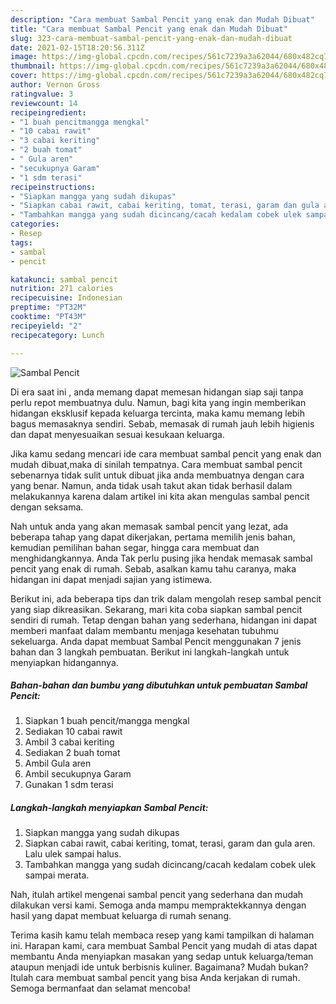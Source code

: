 ```yaml
---
description: "Cara membuat Sambal Pencit yang enak dan Mudah Dibuat"
title: "Cara membuat Sambal Pencit yang enak dan Mudah Dibuat"
slug: 323-cara-membuat-sambal-pencit-yang-enak-dan-mudah-dibuat
date: 2021-02-15T18:20:56.311Z
image: https://img-global.cpcdn.com/recipes/561c7239a3a62044/680x482cq70/sambal-pencit-foto-resep-utama.jpg
thumbnail: https://img-global.cpcdn.com/recipes/561c7239a3a62044/680x482cq70/sambal-pencit-foto-resep-utama.jpg
cover: https://img-global.cpcdn.com/recipes/561c7239a3a62044/680x482cq70/sambal-pencit-foto-resep-utama.jpg
author: Vernon Gross
ratingvalue: 3
reviewcount: 14
recipeingredient:
- "1 buah pencitmangga mengkal"
- "10 cabai rawit"
- "3 cabai keriting"
- "2 buah tomat"
- " Gula aren"
- "secukupnya Garam"
- "1 sdm terasi"
recipeinstructions:
- "Siapkan mangga yang sudah dikupas"
- "Siapkan cabai rawit, cabai keriting, tomat, terasi, garam dan gula aren. Lalu ulek sampai halus."
- "Tambahkan mangga yang sudah dicincang/cacah kedalam cobek ulek sampai merata."
categories:
- Resep
tags:
- sambal
- pencit

katakunci: sambal pencit 
nutrition: 271 calories
recipecuisine: Indonesian
preptime: "PT32M"
cooktime: "PT43M"
recipeyield: "2"
recipecategory: Lunch

---
```



![Sambal Pencit](https://img-global.cpcdn.com/recipes/561c7239a3a62044/680x482cq70/sambal-pencit-foto-resep-utama.jpg)

Di era  saat ini , anda memang dapat memesan hidangan siap saji tanpa perlu repot membuatnya dulu. Namun, bagi kita yang ingin memberikan hidangan eksklusif kepada keluarga tercinta, maka kamu memang lebih bagus memasaknya sendiri. Sebab, memasak di rumah jauh lebih higienis dan dapat menyesuaikan sesuai kesukaan keluarga.

Jika kamu sedang mencari ide cara membuat sambal pencit yang enak dan mudah dibuat,maka di sinilah tempatnya. Cara membuat sambal pencit  sebenarnya tidak sulit untuk dibuat jika anda membuatnya dengan cara yang benar. Namun, anda tidak usah takut akan tidak berhasil dalam melakukannya 
karena dalam artikel ini kita akan mengulas sambal pencit dengan seksama.  



Nah untuk anda yang akan memasak sambal pencit yang lezat, ada beberapa tahap yang dapat dikerjakan, pertama memilih jenis bahan, kemudian pemilihan bahan segar, hingga cara membuat dan menghidangkannya. Anda Tak perlu pusing jika hendak memasak sambal pencit yang enak di rumah. Sebab, asalkan kamu  tahu caranya, maka hidangan ini dapat menjadi sajian yang istimewa.

Berikut ini, ada beberapa tips dan trik dalam mengolah resep sambal pencit yang siap dikreasikan. Sekarang, mari kita coba siapkan sambal pencit sendiri di rumah. Tetap dengan bahan yang sederhana, hidangan ini dapat memberi manfaat dalam membantu menjaga kesehatan tubuhmu sekeluarga. Anda dapat membuat Sambal Pencit menggunakan 7 jenis bahan dan 3 langkah pembuatan. Berikut ini langkah-langkah untuk menyiapkan hidangannya.

<!--inarticleads1-->

##### Bahan-bahan dan bumbu yang dibutuhkan untuk pembuatan Sambal Pencit:

1. Siapkan 1 buah pencit/mangga mengkal
1. Sediakan 10 cabai rawit
1. Ambil 3 cabai keriting
1. Sediakan 2 buah tomat
1. Ambil  Gula aren
1. Ambil secukupnya Garam
1. Gunakan 1 sdm terasi




<!--inarticleads2-->

##### Langkah-langkah menyiapkan Sambal Pencit:

1. Siapkan mangga yang sudah dikupas
1. Siapkan cabai rawit, cabai keriting, tomat, terasi, garam dan gula aren. Lalu ulek sampai halus.
1. Tambahkan mangga yang sudah dicincang/cacah kedalam cobek ulek sampai merata.




Nah, itulah artikel mengenai  sambal pencit  yang sederhana dan mudah dilakukan versi kami. Semoga anda mampu mempraktekkannya dengan hasil yang dapat membuat keluarga di rumah senang. 

Terima kasih kamu telah membaca resep yang kami tampilkan di halaman ini. Harapan kami, cara membuat  Sambal Pencit yang mudah di atas dapat membantu Anda menyiapkan masakan yang sedap untuk keluarga/teman ataupun menjadi ide untuk berbisnis kuliner. Bagaimana? Mudah bukan? Itulah cara membuat sambal pencit yang bisa Anda kerjakan di rumah. Semoga bermanfaat dan selamat mencoba!

